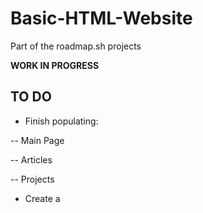 # Basic-HTML-Website
Part of the roadmap.sh projects

__WORK IN PROGRESS__

## TO DO
- Finish populating:

-- Main Page

-- Articles

-- Projects

- Create a 

